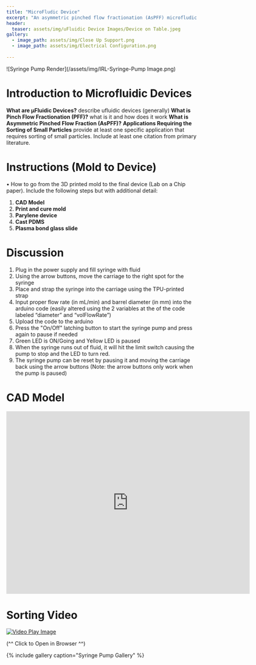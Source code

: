 ```yaml
---
title: "MicroFludic Device"
excerpt: "An asymmetric pinched flow fractionation (AsPFF) microfludic sorting device."
header:
  teaser: assets/img/uFluidic Device Images/Device on Table.jpeg
gallery:
  - image_path: assets/img/Close Up Support.png
  - image_path: assets/img/Electrical Configuration.png
   
---
```


![Syringe Pump Render](/assets/img/IRL-Syringe-Pump Image.png)

# Introduction to Microfluidic Devices

**What are μFluidic Devices?** describe ufluidic devices (generally)
**What is Pinch Flow Fractionation (PFF)?** what is it and how does it work
**What is Asymmetric Pinched Flow Fraction (AsPFF)?**
**Applications Requiring the Sorting of Small Particles** provide at least one specific application that requires sorting of small particles. Include
at least one citation from primary literature. 

# Instructions (Mold to Device)

• How to go from the 3D printed mold to the final device (Lab on a Chip paper). Include
the following steps but with additional detail:
1. **CAD Model** 
2. **Print and cure mold** 
3. **Parylene device** 
4. **Cast PDMS** 
5. **Plasma bond glass slide** 

# Discussion

1. Plug in the power supply and fill syringe with fluid
2. Using the arrow buttons, move the carriage to the right spot for the syringe
3. Place and strap the syringe into the carriage using the TPU-printed strap
4. Input proper flow rate (in mL/min) and barrel diameter (in mm) into the arduino code (easily altered using the 2 variables at the of the code labeled “diameter” and “volFlowRate”)
5. Upload the code to the arduino
6. Press the "On/Off" latching button to start the syringe pump and press again to pause if needed
7. Green LED is ON/Going and Yellow LED is paused
8. When the syringe runs out of fluid, it will hit the limit switch causing the pump to stop and the LED to turn red.
9. The syringe pump can be reset by pausing it and moving the carriage back using the arrow buttons (Note: the arrow buttons only work when the pump is paused)

# CAD Model
<iframe src="https://vanderbilt643.autodesk360.com/shares/public/SH286ddQT78850c0d8a4a6dad7d02316b283?mode=embed" width="640" height="480" allowfullscreen="true" webkitallowfullscreen="true" mozallowfullscreen="true"  frameborder="0"></iframe>


# Sorting Video
[![Video Play Image](https://img.youtube.com/vi/dTI9CPz5Ph0/0.jpg)](https://www.youtube.com/watch?v=dTI9CPz5Ph0)

(^^ Click to Open in Browser ^^)


{% include gallery caption="Syringe Pump Gallery" %}
